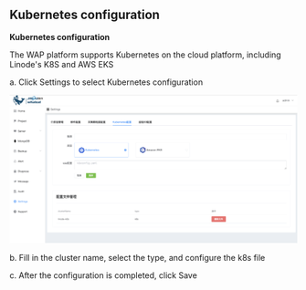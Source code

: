## Kubernetes configuration

**Kubernetes configuration**

The WAP platform supports Kubernetes on the cloud platform, including Linode's K8S and AWS EKS

a. Click Settings to select Kubernetes configuration

![1](../../../../images/whalealPlatformImages/Kubernetesconfiguration.png)



b. Fill in the cluster name, select the type, and configure the k8s file

c. After the configuration is completed, click Save